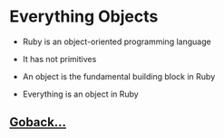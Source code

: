 # Everything Objects

- Ruby is an object-oriented programming language

- It has not primitives

- An object is the fundamental building block in Ruby

- Everything is an object in Ruby

## [Goback...](./index.md)